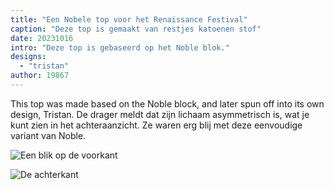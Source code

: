 ```yaml
---
title: "Een Nobele top voor het Renaissance Festival"
caption: "Deze top is gemaakt van restjes katoenen stof"
date: 20231016
intro: "Deze top is gebaseerd op het Noble blok."
designs:
  - "tristan"
author: 19867
---
```


This top was made based on the Noble block, and later spun off into its own design, Tristan. De drager meldt dat zijn lichaam asymmetrisch is, wat je kunt zien in het achteraanzicht. Ze waren erg blij met deze eenvoudige variant van Noble.

![Een blik op de voorkant](https://imagedelivery.net/ouSuR9yY1bHt-fuAokSA5Q/showcase-a-noble-top-for-the-renaissance-festival-1/public "Een blik op de voorkant")

![De achterkant](https://imagedelivery.net/ouSuR9yY1bHt-fuAokSA5Q/showcase-a-noble-top-for-the-renaissance-festival-2/public "De achterkant")

